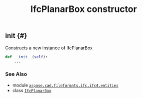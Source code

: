 ﻿---
title: IfcPlanarBox constructor
second_title: Aspose.CAD for Python via .NET API References
description: 
type: docs
weight: 10
url: /python-net/aspose.cad.fileformats.ifc.ifc4.entities/ifcplanarbox/__init__/
is_root: false
---

## __init__ {#}

Constructs a new instance of IfcPlanarBox



```python
def __init__(self):
    ...
```





### See Also
* module [`aspose.cad.fileformats.ifc.ifc4.entities`](../../)
* class [`IfcPlanarBox`](/cad/python-net/aspose.cad.fileformats.ifc.ifc4.entities/ifcplanarbox)
